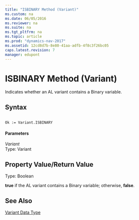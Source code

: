 ```yaml
---
title: "ISBINARY Method (Variant)"
ms.custom: na
ms.date: 06/05/2016
ms.reviewer: na
ms.suite: na
ms.tgt_pltfrm: na
ms.topic: article
ms.prod: "dynamics-nav-2017"
ms.assetid: 12cd8d7b-8e80-41aa-adfb-4f8c3f26bc05
caps.latest.revision: 7
manager: edupont
---
```

# ISBINARY Method (Variant)
Indicates whether an AL variant contains a Binary variable.  
  
## Syntax  
  
```  
  
Ok := Variant.ISBINARY  
```  
  
#### Parameters  
 *Variant*  
 Type: Variant  
  
## Property Value/Return Value  
 Type: Boolean  
  
 **true** if the AL variant contains a Binary variable; otherwise, **false**.  
  
## See Also  
 [Variant Data Type](Variant-Data-Type.md)